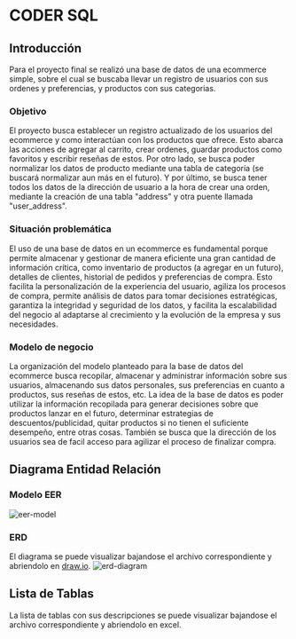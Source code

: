 # CODER SQL

## Introducción

Para el proyecto final se realizó una base de datos de una ecommerce simple, sobre el cual se buscaba llevar un registro de usuarios con sus ordenes y preferencias, y productos con sus categorias.

### Objetivo

El proyecto busca establecer un registro actualizado de los usuarios del ecommerce y como interactúan con los productos que ofrece. Esto abarca las acciones de agregar al carrito, crear ordenes, guardar productos como favoritos y escribir reseñas de estos. Por otro lado, se busca poder normalizar los datos de producto mediante una tabla de categoría (se buscará normalizar aun más en el futuro). Y por último, se busca tener todos los datos de la dirección de usuario a la hora de crear una orden, mediante la creación de una tabla "address" y otra puente llamada "user_address".

### Situación problemática

El uso de una base de datos en un ecommerce es fundamental porque permite almacenar y gestionar de manera eficiente una gran cantidad de información crítica, como inventario de productos (a agregar en un futuro), detalles de clientes, historial de pedidos y preferencias de compra. Esto facilita la personalización de la experiencia del usuario, agiliza los procesos de compra, permite análisis de datos para tomar decisiones estratégicas, garantiza la integridad y seguridad de los datos, y facilita la escalabilidad del negocio al adaptarse al crecimiento y la evolución de la empresa y sus necesidades.

### Modelo de negocio

La organización del modelo planteado para la base de datos del ecommerce busca recopilar, almacenar y administrar información sobre sus usuarios, almacenando sus datos personales, sus preferencias en cuanto a productos, sus reseñas de estos, etc.
La idea de la base de datos es poder utilizar la información recopilada para generar decisiones sobre que productos lanzar en el futuro, determinar estrategias de descuentos/publicidad, quitar productos si no tienen el suficiente desempeño, entre otras cosas.
También se busca que la dirección de los usuarios sea de facil acceso para agilizar el proceso de finalizar compra.

## Diagrama Entidad Relación

### Modelo EER

![eer-model](https://github.com/jp-quintana/coder-sql/assets/87621233/9535b089-7046-4aa0-b30c-a03d8bf043ed)

### ERD

El diagrama se puede visualizar bajandose el archivo correspondiente y abriendolo en [draw.io](https://app.diagrams.net/).
![erd-diagram](https://github.com/jp-quintana/coder-sql/assets/87621233/86fd79b1-b55d-4593-8e0f-d8afb7319884)


## Lista de Tablas

La lista de tablas con sus descripciones se puede visualizar bajandose el archivo correspondiente y abriendolo en excel.

